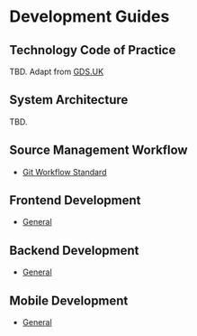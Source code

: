 # Development Guides

## Technology Code of Practice
TBD. Adapt from [GDS.UK](https://www.gov.uk/government/publications/technology-code-of-practice/technology-code-of-practice)

## System Architecture
TBD.

## Source Management Workflow
- [Git Workflow Standard](./git_workflow.md)

## Frontend Development
- [General](./frontend.md)

## Backend Development
- [General](./backend.md)

## Mobile Development
- [General](./mobile.md)